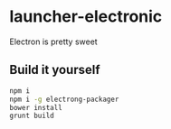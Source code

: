 # launcher-electronic
Electron is pretty sweet

## Build it yourself
```zsh
npm i
npm i -g electrong-packager
bower install
grunt build
```
